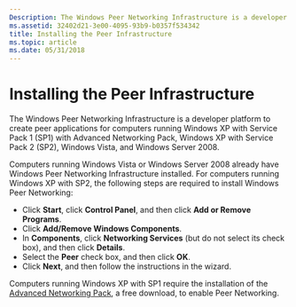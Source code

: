 ```yaml
---
Description: The Windows Peer Networking Infrastructure is a developer platform to create peer applications for computers running Windows XP with Service Pack 1 (SP1) with Advanced Networking Pack, Windows XP with Service Pack 2 (SP2), Windows Vista, and Windows Server 2008.
ms.assetid: 32402d21-3e00-4095-93b9-b0357f534342
title: Installing the Peer Infrastructure
ms.topic: article
ms.date: 05/31/2018
---
```


# Installing the Peer Infrastructure

The Windows Peer Networking Infrastructure is a developer platform to create peer applications for computers running Windows XP with Service Pack 1 (SP1) with Advanced Networking Pack, Windows XP with Service Pack 2 (SP2), Windows Vista, and Windows Server 2008.

Computers running Windows Vista or Windows Server 2008 already have Windows Peer Networking Infrastructure installed. For computers running Windows XP with SP2, the following steps are required to install Windows Peer Networking:

-   Click **Start**, click **Control Panel**, and then click **Add or Remove Programs**.
-   Click **Add/Remove Windows Components**.
-   In **Components**, click **Networking Services** (but do not select its check box), and then click **Details**.
-   Select the **Peer** check box, and then click **OK**.
-   Click **Next**, and then follow the instructions in the wizard.

Computers running Windows XP with SP1 require the installation of the [Advanced Networking Pack](https://go.microsoft.com/fwlink/p/?linkid=93617), a free download, to enable Peer Networking.

 

 



